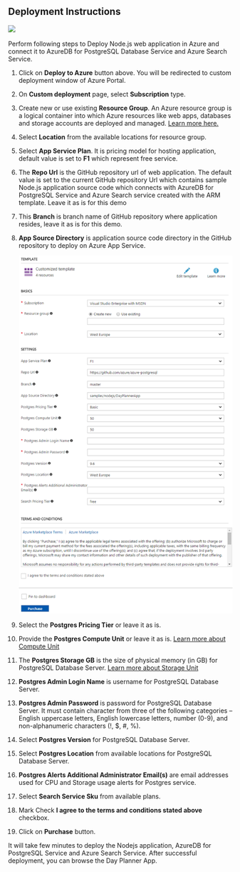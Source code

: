 ## Deployment Instructions

<a href="https://portal.azure.com/#create/Microsoft.Template/uri/https%3A%2F%2Fraw.githubusercontent.com%2Fazure%2Fazure-postgresql%2Fmaster%2Fsamples%2Fnodejs%2FDayPlannerApp%2Fdeploy%2Fazuredeploy.json" target="_blank">
      <img src="http://azuredeploy.net/deploybutton.png"/>
</a>

Perform following steps to Deploy Node.js web application in Azure and connect it to AzureDB for PostgreSQL Database Service and Azure Search Service.

1. Click on __Deploy to Azure__ button above. You will be redirected to custom deployment window of Azure Portal.
2. On __Custom deployment__ page, select __Subscription__ type.
3. Create new or use existing __Resource Group__. An Azure resource group is a logical container into which Azure resources like web apps, databases and storage accounts are deployed and managed. [Learn more here.](https://docs.microsoft.com/en-us/azure/azure-resource-manager/resource-group-portal)
4. Select __Location__ from the available locations for resource group.
5. Select __App Service Plan__. It is pricing model for hosting application, default value is set to __F1__ which represent free service.
6. The __Repo Url__ is the GitHub repository url of web application. The default value is set to the current GitHub repository Url which contains sample Node.js application source code which connects with AzureDB for PostgreSQL Service and Azure Search service created with the ARM template. Leave it as is for this demo
7. This __Branch__ is branch name of GitHub repository where application resides, leave it as is for this demo.
8. __App Source Directory__ is application source code directory in the GitHub repository to deploy on Azure App Service.

    ![](img/azure-deploy.png)

8. Select the __Postgres Pricing Tier__ or leave it as is.
9. Provide the __Postgres Compute Unit__ or leave it as is. [Learn more about Compute Unit](https://docs.microsoft.com/en-us/azure/postgresql/concepts-compute-unit-and-storage#what-are-compute-units)
9. The __Postgres Storage GB__ is the size of physical memory (in GB) for PostgreSQL Database Server. [Learn more about Storage Unit](https://docs.microsoft.com/en-us/azure/postgresql/concepts-compute-unit-and-storage#what-are-storage-units)
10. __Postgres Admin Login Name__ is username for PostgreSQL Database Server.
11. __Postgres Admin Password__ is password for PostgreSQL Database Server. It must contain character from three of the following categories – English uppercase letters, English lowercase letters, number (0-9), and non-alphanumeric characters (!, $, #, %).
12. Select __Postgres Version__ for PostgreSQL Database Server.
13. Select __Postgres Location__ from available locations for PostgreSQL Database Server.
15. __Postgres Alerts Additional Administrator Email(s)__ are email addresses used for CPU and Storage usage alerts for Postgres service.
15. Select __Search Service Sku__ from available plans.
14. Mark Check __I agree to the terms and conditions stated above__ checkbox. 
15. Click on __Purchase__ button.

It will take few minutes to deploy the Nodejs application, AzureDB for PostgreSQL Service and Azure Search Service. After successful deployment, you can browse the Day Planner App.
